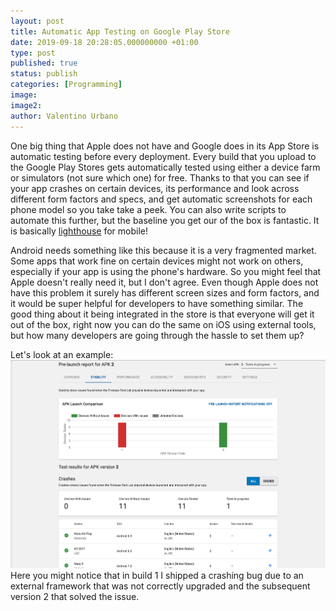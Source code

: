 ```yaml
---
layout: post
title: Automatic App Testing on Google Play Store
date: 2019-09-18 20:28:05.000000000 +01:00
type: post
published: true
status: publish
categories: [Programming]
image:
image2:
author: Valentino Urbano
---
```

One big thing that Apple does not have and Google does in its App Store is automatic testing before every deployment.
Every build that you upload to the Google Play Stores gets automatically tested using either a device farm or simulators (not sure which one) for free. Thanks to that you can see if your app crashes on certain devices, its performance and look across different form factors and specs, and get automatic screenshots for each phone model so you take take a peek. You can also write scripts to automate this further, but the baseline you get our of the box is fantastic.
It is basically [lighthouse][1] for mobile!

Android needs something like this because it is a very fragmented market. Some apps that work fine on certain devices might not work on others, especially if your app is using the phone's hardware. So you might feel that Apple doesn't really need it, but I don't agree. Even though Apple does not have this problem it surely has different screen sizes and form factors, and it would be super helpful for developers to have something similar. The good thing about it being integrated in the store is that everyone will get it out of the box, right now you can do the same on iOS using external tools, but how many developers are going through the hassle to set them up?

Let's look at an example:
![Play Store Automatic Testing](/assets/article_images/playStoreAutomaticTesting.png)
Here you might notice that in build 1 I shipped a crashing bug due to an external framework that was not correctly upgraded and the subsequent version 2 that solved the issue.

[1]: https://developers.google.com/web/tools/lighthouse/
